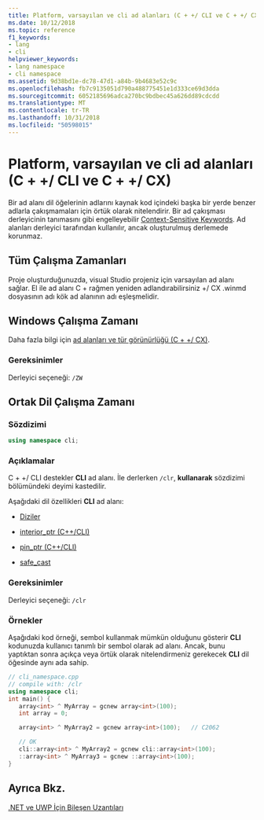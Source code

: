 ```yaml
---
title: Platform, varsayılan ve cli ad alanları (C + +/ CLI ve C + +/ CX)
ms.date: 10/12/2018
ms.topic: reference
f1_keywords:
- lang
- cli
helpviewer_keywords:
- lang namespace
- cli namespace
ms.assetid: 9d38bd1e-dc78-47d1-a84b-9b4683e52c9c
ms.openlocfilehash: fb7c9135051d790a488775451e1d333ce69d3dda
ms.sourcegitcommit: 6052185696adca270bc9bdbec45a626dd89cdcdd
ms.translationtype: MT
ms.contentlocale: tr-TR
ms.lasthandoff: 10/31/2018
ms.locfileid: "50598015"
---
```

# <a name="platform-default-and-cli-namespaces--ccli-and-ccx"></a>Platform, varsayılan ve cli ad alanları (C + +/ CLI ve C + +/ CX)

Bir ad alanı dil öğelerinin adlarını kaynak kod içindeki başka bir yerde benzer adlarla çakışmamaları için örtük olarak nitelendirir. Bir ad çakışması derleyicinin tanımasını gibi engelleyebilir [Context-Sensitive Keywords](../windows/context-sensitive-keywords-cpp-component-extensions.md). Ad alanları derleyici tarafından kullanılır, ancak oluşturulmuş derlemede korunmaz.

## <a name="all-runtimes"></a>Tüm Çalışma Zamanları

Proje oluşturduğunuzda, visual Studio projeniz için varsayılan ad alanı sağlar. El ile ad alanı C + rağmen yeniden adlandırabilirsiniz +/ CX .winmd dosyasının adı kök ad alanının adı eşleşmelidir.

## <a name="windows-runtime"></a>Windows Çalışma Zamanı

Daha fazla bilgi için [ad alanları ve tür görünürlüğü (C + +/ CX)](https://msdn.microsoft.com/library/windows/apps/hh969551.aspx).

### <a name="requirements"></a>Gereksinimler

Derleyici seçeneği: `/ZW`

## <a name="common-language-runtime"></a>Ortak Dil Çalışma Zamanı

### <a name="syntax"></a>Sözdizimi

```cpp
using namespace cli;
```

### <a name="remarks"></a>Açıklamalar

C + +/ CLI destekler **CLI** ad alanı. İle derlerken `/clr`, **kullanarak** sözdizimi bölümündeki deyimi kastedilir.

Aşağıdaki dil özellikleri **CLI** ad alanı:

- [Diziler](../windows/arrays-cpp-component-extensions.md)

- [interior_ptr (C++/CLI)](../windows/interior-ptr-cpp-cli.md)

- [pin_ptr (C++/CLI)](../windows/pin-ptr-cpp-cli.md)

- [safe_cast](../windows/safe-cast-cpp-component-extensions.md)

### <a name="requirements"></a>Gereksinimler

Derleyici seçeneği: `/clr`

### <a name="examples"></a>Örnekler

Aşağıdaki kod örneği, sembol kullanmak mümkün olduğunu gösterir **CLI** kodunuzda kullanıcı tanımlı bir sembol olarak ad alanı.  Ancak, bunu yaptıktan sonra açıkça veya örtük olarak nitelendirmeniz gerekecek **CLI** dil öğesinde aynı ada sahip.

```cpp
// cli_namespace.cpp
// compile with: /clr
using namespace cli;
int main() {
   array<int> ^ MyArray = gcnew array<int>(100);
   int array = 0;

   array<int> ^ MyArray2 = gcnew array<int>(100);   // C2062

   // OK
   cli::array<int> ^ MyArray2 = gcnew cli::array<int>(100);
   ::array<int> ^ MyArray3 = gcnew ::array<int>(100);
}
```

## <a name="see-also"></a>Ayrıca Bkz.

[.NET ve UWP İçin Bileşen Uzantıları](../windows/component-extensions-for-runtime-platforms.md)